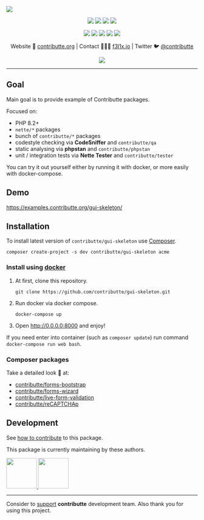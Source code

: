 ![](https://heatbadger.now.sh/github/readme/contributte/gui-skeleton/)

<p align=center>
  <a href="https://github.com/contributte/gui-skeleton/actions"><img src="https://badgen.net/github/checks/contributte/gui-skeleton/master"></a>
  <a href="https://codecov.io/gh/contributte/gui-skeleton"><img src="https://badgen.net/codecov/c/github/contributte/gui-skeleton"></a>
  <a href="https://packagist.org/packages/contributte/gui-skeleton"><img src="https://badgen.net/packagist/dm/contributte/gui-skeleton"></a>
  <a href="https://packagist.org/packages/contributte/gui-skeleton"><img src="https://badgen.net/packagist/v/contributte/gui-skeleton"></a>
</p>
<p align=center>
  <a href="https://packagist.org/packages/contributte/gui-skeleton"><img src="https://badgen.net/packagist/php/contributte/gui-skeleton"></a>
  <a href="https://github.com/contributte/gui-skeleton"><img src="https://badgen.net/github/license/contributte/gui-skeleton"></a>
  <a href="https://bit.ly/ctteg"><img src="https://badgen.net/badge/support/gitter/cyan"></a>
  <a href="https://bit.ly/cttfo"><img src="https://badgen.net/badge/support/forum/yellow"></a>
  <a href="https://contributte.org/partners.html"><img src="https://badgen.net/badge/sponsor/donations/F96854"></a>
</p>

<p align=center>
Website 🚀 <a href="https://contributte.org">contributte.org</a> | Contact 👨🏻‍💻 <a href="https://f3l1x.io">f3l1x.io</a> | Twitter 🐦 <a href="https://twitter.com/contributte">@contributte</a>
</p>

<p align=center>
    <img src="https://api.microlink.io?url=https%3A%2F%2Fexamples.contributte.org%2Fgui-skeleton%2F&overlay.browser=light&screenshot=true&meta=false&embed=screenshot.url"></img>
</p>

-----

## Goal

Main goal is to provide example of Contributte packages.

Focused on:

- PHP 8.2+
- `nette/*` packages
- bunch of `contributte/*` packages
- codestyle checking via **CodeSniffer** and `contributte/qa`
- static analysing via **phpstan** and `contributte/phpstan`
- unit / integration tests via **Nette Tester** and `contributte/tester`

You can try it out yourself either by running it with docker, or more easily with docker-compose.

## Demo

https://examples.contributte.org/gui-skeleton/

## Installation

To install latest version of `contributte/gui-skeleton` use [Composer](https://getcomposer.org).

```
composer create-project -s dev contributte/gui-skeleton acme
```

### Install using [docker](https://github.com/docker/docker/)

1) At first, clone this repository.

   ```
   git clone https://github.com/contributte/gui-skeleton.git
   ```

2) Run docker via docker compose.

   ```
   docker-compose up
   ```

3) Open http://0.0.0.0:8000 and enjoy!

If you need enter into container (such as `composer update`) run command `docker-compose run web bash`.

### Composer packages

Take a detailed look :eyes: at:
- [contributte/forms-bootstrap](https://contributte.org/packages/contributte/forms-bootstrap.html)
- [contributte/forms-wizard](https://contributte.org/packages/contributte/forms-wizard.html)
- [contributte/live-form-validation](https://contributte.org/packages/contributte/live-form-validation.html)
- [contributte/reCAPTCHAp](https://contributte.org/packages/contributte/reCAPTCHA.html)

## Development

See [how to contribute](https://contributte.org/contributing.html) to this package.

This package is currently maintaining by these authors.

<a href="https://github.com/f3l1x">
    <img width="80" height="80" src="https://avatars2.githubusercontent.com/u/538058?v=3&s=80">
</a>
<a href="https://github.com/petrparolek">
  <img width="80" height="80" src="https://avatars2.githubusercontent.com/u/6066243?v=3&s=80">
</a>

-----

Consider to [support](https://contributte.org/partners.html) **contributte** development team. Also thank you for using this project.
